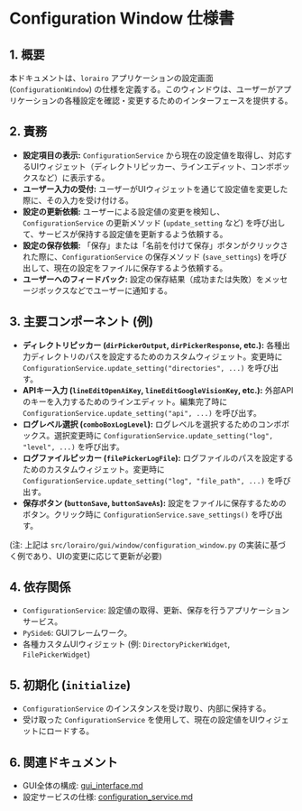 # Configuration Window 仕様書

## 1. 概要

本ドキュメントは、`lorairo` アプリケーションの設定画面 (`ConfigurationWindow`) の仕様を定義する。このウィンドウは、ユーザーがアプリケーションの各種設定を確認・変更するためのインターフェースを提供する。

## 2. 責務

-   **設定項目の表示:** `ConfigurationService` から現在の設定値を取得し、対応するUIウィジェット（ディレクトリピッカー、ラインエディット、コンボボックスなど）に表示する。
-   **ユーザー入力の受付:** ユーザーがUIウィジェットを通じて設定値を変更した際に、その入力を受け付ける。
-   **設定の更新依頼:** ユーザーによる設定値の変更を検知し、`ConfigurationService` の更新メソッド (`update_setting` など) を呼び出して、サービスが保持する設定値を更新するよう依頼する。
-   **設定の保存依頼:** 「保存」または「名前を付けて保存」ボタンがクリックされた際に、`ConfigurationService` の保存メソッド (`save_settings`) を呼び出して、現在の設定をファイルに保存するよう依頼する。
-   **ユーザーへのフィードバック:** 設定の保存結果（成功または失敗）をメッセージボックスなどでユーザーに通知する。

## 3. 主要コンポーネント (例)

-   **ディレクトリピッカー (`dirPickerOutput`, `dirPickerResponse`, etc.):** 各種出力ディレクトリのパスを設定するためのカスタムウィジェット。変更時に `ConfigurationService.update_setting("directories", ...)` を呼び出す。
-   **APIキー入力 (`lineEditOpenAiKey`, `lineEditGoogleVisionKey`, etc.):** 外部APIのキーを入力するためのラインエディット。編集完了時に `ConfigurationService.update_setting("api", ...)` を呼び出す。
-   **ログレベル選択 (`comboBoxLogLevel`):** ログレベルを選択するためのコンボボックス。選択変更時に `ConfigurationService.update_setting("log", "level", ...)` を呼び出す。
-   **ログファイルピッカー (`filePickerLogFile`):** ログファイルのパスを設定するためのカスタムウィジェット。変更時に `ConfigurationService.update_setting("log", "file_path", ...)` を呼び出す。
-   **保存ボタン (`buttonSave`, `buttonSaveAs`):** 設定をファイルに保存するためのボタン。クリック時に `ConfigurationService.save_settings()` を呼び出す。

(注: 上記は `src/lorairo/gui/window/configuration_window.py` の実装に基づく例であり、UIの変更に応じて更新が必要)

## 4. 依存関係

-   `ConfigurationService`: 設定値の取得、更新、保存を行うアプリケーションサービス。
-   `PySide6`: GUIフレームワーク。
-   各種カスタムUIウィジェット (例: `DirectoryPickerWidget`, `FilePickerWidget`)

## 5. 初期化 (`initialize`)

-   `ConfigurationService` のインスタンスを受け取り、内部に保持する。
-   受け取った `ConfigurationService` を使用して、現在の設定値をUIウィジェットにロードする。

## 6. 関連ドキュメント

-   GUI全体の構成: [gui_interface.md](interfaces/gui_interface.md)
-   設定サービスの仕様: [configuration_service.md](../application/configuration_service.md)